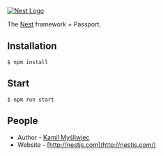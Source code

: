 [![Nest Logo](http://kamilmysliwiec.com/public/nest-logo.png)](http://nestjs.com/)

The [Nest](https://github.com/kamilmysliwiec/nest) framework + Passport. 

## Installation

```
$ npm install
```

## Start

```
$ npm run start
```

## People

- Author - [Kamil Myśliwiec](http://kamilmysliwiec.com)
- Website - [http://nestjs.com](http://nestjs.com/)